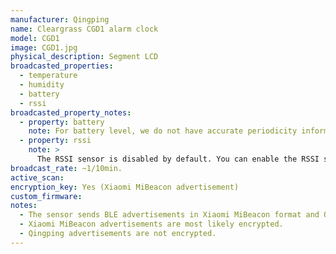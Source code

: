 ```yaml
---
manufacturer: Qingping
name: Cleargrass CGD1 alarm clock
model: CGD1
image: CGD1.jpg
physical_description: Segment LCD
broadcasted_properties:
  - temperature
  - humidity
  - battery
  - rssi
broadcasted_property_notes:
  - property: battery
    note: For battery level, we do not have accurate periodicity information yet.
  - property: rssi
    note: >
      The RSSI sensor is disabled by default. You can enable the RSSI sensor by going to `configuration`, `integrations`, select `devices` on the BLE monitor integration tile and select your device. Click on the `+1 disabled entity` to show the disabled sensor and select the disabled entity. Finally, click on `Enable entity` to enable it. 
broadcast_rate: ~1/10min.
active_scan:
encryption_key: Yes (Xiaomi MiBeacon advertisement)
custom_firmware:
notes:
  - The sensor sends BLE advertisements in Xiaomi MiBeacon format and Qingping format.
  - Xiaomi MiBeacon advertisements are most likely encrypted.
  - Qingping advertisements are not encrypted.
---
```

